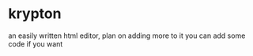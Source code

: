 # krypton

an easily written html editor, plan on adding more to it you can add some code if you want
